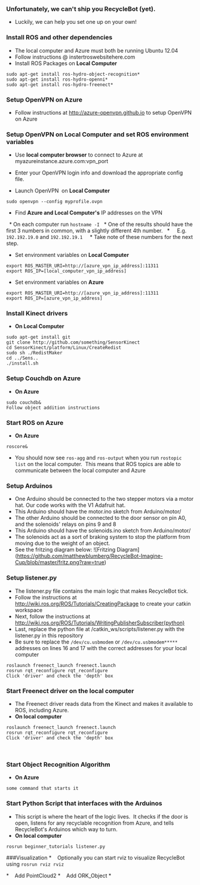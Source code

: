 ### Unfortunately, we can't ship you RecycleBot (yet).
* Luckily, we can help you set one up on your own!

### Install ROS and other dependencies
* The local computer and Azure must both be running Ubuntu 12.04
* Follow instructions @ instertroswebsitehere.com  
* Install ROS Packages on **Local Computer**

```
sudo apt-get install ros-hydro-object-recognition*   
sudo apt-get install ros-hydro-openni*  
sudo apt-get install ros-hydro-freenect*
```

### Setup OpenVPN on Azure
* Follow instructions at http://azure-openvpn.github.io to setup OpenVPN on Azure

### Setup OpenVPN on Local Computer and set ROS environment variables
* Use **local computer browser** to connect to Azure at myazureinstance.azure.com:vpn_port  
* Enter your OpenVPN login info and download the appropriate config file.  

* Launch OpenVPN  on **Local Computer**

```
sudo openvpn --config myprofile.ovpn  
```

* Find **Azure and Local Computer's** IP addresses on the VPN

  * On each computer run `hostname -I`
  * One of the results should have the first 3 numbers in common, with a slightly different 4th number.
  *     E.g. `192.192.19.0` and `192.192.19.1`  
  * Take note of these numbers for the next step.



* Set environment variables on **Local Computer**

```    
export ROS_MASTER_URI=http://[azure_vpn_ip_address]:11311  
export ROS_IP=[local_computer_vpn_ip_address]
```

* Set environment variables on **Azure**

```
export ROS_MASTER_URI=http://[azure_vpn_ip_address]:11311
export ROS_IP=[azure_vpn_ip_address]
```

### Install Kinect drivers
* **On Local Computer**  

```
sudo apt-get install git  
git clone http://github.com/something/SensorKinect  
cd SensorKinect/platform/Linux/CreateRedist  
sudo sh ./RedistMaker  
cd ../Sens..  
./install.sh
```

### Setup Couchdb on Azure
* **On Azure**  

```
sudo couchdb&  
Follow object addition instructions
```

### Start ROS on Azure
* **On Azure**

```
roscore&
```

* You should now see `ros-agg` and `ros-output` when you run `rostopic list` on the local computer.  This means that ROS topics are able to communicate between the local computer and Azure

### Setup Arduinos
* One Arduino should be connected to the two stepper motors via a motor hat.  Our code works with the V1 Adafruit hat.
* This Arduino should have the motor.ino sketch from Arduino/motor/
* The other Arduino should be connected to the door sensor on pin A0, and the solenoids' relays on pins 9 and 8
* This Arduino should have the solenoids.ino sketch from Arduino/motor/
* The solenoids act as a sort of braking system to stop the platform from moving due to the weight of an object.
* See the fritzing diagram below:
![Fritzing Diagram]
(https://github.com/matthewblumberg/RecycleBot-Imagine-Cup/blob/master/fritz.png?raw=true)


### Setup listener.py
* The listener.py file contains the main logic that makes RecycleBot tick.
* Follow the instructions at http://wiki.ros.org/ROS/Tutorials/CreatingPackage to create your catkin workspace
* Next, follow the instructions at http://wiki.ros.org/ROS/Tutorials/WritingPublisherSubscriber(python)
* Last, replace the python file at /catkin_ws/scripts/listener.py with the listener.py in this repository
* Be sure to replace the `/dev/cu.usbmodem` or `/dev/cu.usbmodem*****` addresses on lines 16 and 17 with the correct addresses for your local computer




```
roslaunch freenect_launch freenect.launch
rosrun rqt_reconfigure rqt_reconfigure
Click 'driver' and check the 'depth' box
```





### Start Freenect driver on the local computer
* The Freenect driver reads data from the Kinect and makes it available to ROS, including Azure.
* **On local computer**

```
roslaunch freenect_launch freenect.launch
rosrun rqt_reconfigure rqt_reconfigure
Click 'driver' and check the 'depth' box
```
        
### Start Object Recognition Algorithm
* **On Azure**

```
some command that starts it
```

### Start Python Script that interfaces with the Arduinos
* This script is where the heart of the logic lives.  It checks if the door is open, listens for any recyclable recognition from Azure, and tells RecycleBot's Arduinos which way to turn. 
* **On local computer**  

```
rosrun beginner_tutorials listener.py
```

###Visualization
*    Optionally you can start rviz to visualize RecycleBot using `rosrun rviz rviz`

  *    Add PointCloud2
  *    Add ORK_Object
  *    